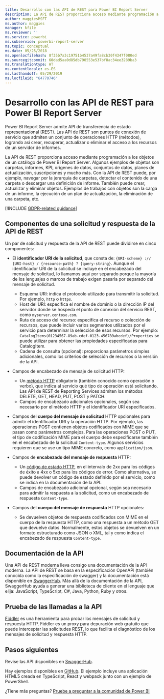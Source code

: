 ```yaml
---
title: Desarrollo con las API de REST para Power BI Report Server
description: La API de REST proporciona acceso mediante programación a los objetos de un catálogo de Power BI Report Server.
author: maggiesMSFT
ms.author: maggies
manager: kfile
ms.reviewer: ''
ms.service: powerbi
ms.subservice: powerbi-report-server
ms.topic: conceptual
ms.date: 05/25/2018
ms.openlocfilehash: 8f35b7a3c19751b4537a49fa8cb30f4347f080ed
ms.sourcegitcommit: 60dad5aa0d85db790553e537bf8ac34ee3289ba3
ms.translationtype: HT
ms.contentlocale: es-ES
ms.lasthandoff: 05/29/2019
ms.locfileid: "64770746"
---
```

# <a name="develop-with-the-rest-apis-for-power-bi-report-server"></a>Desarrollo con las API de REST para Power BI Report Server

Power BI Report Server admite API de transferencia de estado representacional (REST). Las API de REST son puntos de conexión de servicio que admiten un conjunto de operaciones HTTP (métodos), logrando así crear, recuperar, actualizar o eliminar el acceso a los recursos de un servidor de informes.

La API de REST proporciona acceso mediante programación a los objetos de un catálogo de Power BI Report Server. Algunos ejemplos de objetos son carpetas, informes, KPI, orígenes de datos, conjuntos de datos, planes de actualización, suscripciones y mucho más. Con la API de REST puede, por ejemplo, navegar por la jerarquía de carpetas, detectar el contenido de una carpeta o descargar una definición de informe. También puede crear, actualizar y eliminar objetos. Ejemplos de trabajos con objetos son la carga de un informe, la ejecución de un plan de actualización, la eliminación de una carpeta, etc.

[!INCLUDE [GDPR-related guidance](../includes/gdpr-hybrid-note.md)]

## <a name="components-of-a-rest-api-requestresponse"></a>Componentes de una solicitud y respuesta de la API de REST

Un par de solicitud y respuesta de la API de REST puede dividirse en cinco componentes:

* El **identificador URI de la solicitud**, que consta de: `{URI-scheme} :// {URI-host} / {resource-path} ? {query-string}`. Aunque el identificador URI de la solicitud se incluye en el encabezado del mensaje de solicitud, lo llamamos aquí por separado porque la mayoría de los lenguajes o marcos de trabajo exigen pasarla por separado del mensaje de solicitud.
  
  * Esquema URI: indica el protocolo utilizado para transmitir la solicitud. Por ejemplo, `http` o `https`.
  * Host del URI: especifica el nombre de dominio o la dirección IP del servidor donde se hospeda el punto de conexión del servicio REST, como `myserver.contoso.com`.
  * Ruta de acceso del recurso: especifica el recurso o colección de recursos, que puede incluir varios segmentos utilizados por el servicio para determinar la selección de esos recursos. Por ejemplo: `CatalogItems(01234567-89ab-cdef-0123-456789abcdef)/Properties` se puede utilizar para obtener las propiedades especificadas para CatalogItem.
  * Cadena de consulta (opcional): proporciona parámetros simples adicionales, como los criterios de selección de recursos o la versión de la API.
* Campos de encabezado de mensaje de solicitud HTTP:
  
  * Un [método HTTP](https://www.w3.org/Protocols/rfc2616/rfc2616-sec9.html) obligatorio (también conocido como operación o verbo), que indica al servicio qué tipo de operación está solicitando. Las API de REST de Reporting Services admiten los métodos DELETE, GET, HEAD, PUT, POST y PATCH.
  * Campos de encabezado adicionales opcionales, según sea necesario por el método HTTP y el identificador URI especificados.
* Campos del **cuerpo del mensaje de solicitud** HTTP opcionales para admitir el identificador URI y la operación HTTP. Por ejemplo, las operaciones POST contienen objetos codificados con MIME que se pasan como parámetros complejos. Para las operaciones POST o PUT, el tipo de codificación MIME para el cuerpo debe especificarse también en el encabezado de la solicitud `Content-type`. Algunos servicios requieren que se use un tipo MIME concreto, como `application/json`.
* Campos de **encabezado del mensaje de respuesta** HTTP:
  
  * Un [código de estado HTTP](http://www.w3.org/Protocols/HTTP/HTRESP.html), en el intervalo de 2xx para los códigos de éxito a 4xx o 5xx para los códigos de error. Como alternativa, se puede devolver un código de estado definido por el servicio, como se indica en la documentación de la API.
  * Campos de encabezado adicional opcional, según sea necesario para admitir la respuesta a la solicitud, como un encabezado de respuesta `Content-type`.
* Campos del **cuerpo del mensaje de respuesta** HTTP opcionales:
  
  * Se devuelven objetos de respuesta codificados con MIME en el cuerpo de la respuesta HTTP, como una respuesta a un método GET que devuelve datos. Normalmente, estos objetos se devuelven en un formato estructurado como JSON o XML, tal y como indica el encabezado de respuesta `Content-type`.

## <a name="api-documentation"></a>Documentación de la API

Una API de REST moderna lleva consigo una documentación de la API moderna. La API de REST se basa en la especificación OpenAPI (también conocida como la especificación de swagger) y la documentación está disponible en [SwaggerHub](https://app.swaggerhub.com/apis/microsoft-rs/PBIRS/2.0). Más allá de la documentación de la API, SwaggerHub ayuda a generar una biblioteca de cliente en el lenguaje que elija: JavaScript, TypeScript, C#, Java, Python, Ruby y otros.

## <a name="testing-api-calls"></a>Prueba de las llamadas a la API

[Fiddler](http://www.telerik.com/fiddler) es una herramienta para probar los mensajes de solicitud y respuesta HTTP. Fiddler es un proxy para depuración web gratuito que puede interceptar las solicitudes REST, lo que facilita el diagnóstico de los mensajes de solicitud y respuesta HTTP.

## <a name="next-steps"></a>Pasos siguientes

Revise las API disponibles en [SwaggerHub](https://app.swaggerhub.com/apis/microsoft-rs/PBIRS/2.0).

Hay ejemplos disponibles en [GitHub](https://github.com/Microsoft/Reporting-Services). El ejemplo incluye una aplicación HTML5 creada en TypeScript, React y webpack junto con un ejemplo de PowerShell.

¿Tiene más preguntas? [Pruebe a preguntar a la comunidad de Power BI](https://community.powerbi.com/)